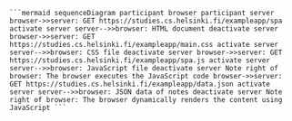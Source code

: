 <pre><code>```mermaid sequenceDiagram participant browser participant server browser->>server: GET https://studies.cs.helsinki.fi/exampleapp/spa activate server server-->>browser: HTML document deactivate server browser->>server: GET https://studies.cs.helsinki.fi/exampleapp/main.css activate server server-->>browser: CSS file deactivate server browser->>server: GET https://studies.cs.helsinki.fi/exampleapp/spa.js activate server server-->>browser: JavaScript file deactivate server Note right of browser: The browser executes the JavaScript code browser->>server: GET https://studies.cs.helsinki.fi/exampleapp/data.json activate server server-->>browser: JSON data of notes deactivate server Note right of browser: The browser dynamically renders the content using JavaScript ```</code></pre>
